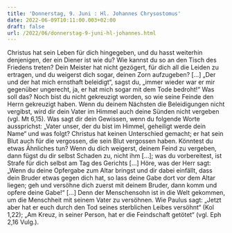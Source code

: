 ```yaml
---
title: 'Donnerstag, 9. Juni : Hl. Johannes Chrysostomus'
date: 2022-06-09T10:11:00.003+02:00
draft: false
url: /2022/06/donnerstag-9-juni-hl-johannes.html
---
```


Christus hat sein Leben für dich hingegeben, und du hasst weiterhin denjenigen, der ein Diener ist wie du? Wie kannst du so an den Tisch des Friedens treten? Dein Meister hat nicht gezögert, für dich all die Leiden zu ertragen, und du weigerst dich sogar, deinen Zorn aufzugeben? \[…\] „Der und der hat mich ernsthaft beleidigt“, sagst du, „immer wieder war er mir gegenüber ungerecht, ja, er hat mich sogar mit dem Tode bedroht!“ Was soll das? Noch bist du nicht gekreuzigt worden, so wie seine Feinde den Herrn gekreuzigt haben. Wenn du deinem Nächsten die Beleidigungen nicht vergibst, wird dir dein Vater im Himmel auch deine Sünden nicht vergeben (vgl. Mt 6,15). Was sagt dir dein Gewissen, wenn du folgende Worte aussprichst: „Vater unser, der du bist im Himmel, geheiligt werde dein Name“ und was folgt? Christus hat keinen Unterschied gemacht; er hat sein Blut auch für die vergossen, die sein Blut vergossen haben. Könntest du etwas Ähnliches tun? Wenn du dich weigerst, deinem Feind zu vergeben, dann fügst du dir selbst Schaden zu, nicht ihm \[…\]; was du vorbereitest, ist Strafe für dich selbst am Tag des Gerichts \[…\] Höre, was der Herr sagt: „Wenn du deine Opfergabe zum Altar bringst und dir dabei einfällt, dass dein Bruder etwas gegen dich hat, so lass deine Gabe dort vor dem Altar liegen; geh und versöhne dich zuerst mit deinem Bruder, dann komm und opfere deine Gabe!“ \[…\] Denn der Menschensohn ist in die Welt gekommen, um die Menschheit mit seinem Vater zu versöhnen. Wie Paulus sagt: „Jetzt aber hat er euch durch den Tod seines sterblichen Leibes versöhnt“ (Kol 1,22); „Am Kreuz, in seiner Person, hat er die Feindschaft getötet“ (vgl. Eph 2,16 Vulg.).